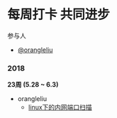 # 每周打卡 共同进步

参与人

* [@orangleliu](https://github.com/orangle) 


### 2018

**23周 (5.28 ~ 6.3)**

- orangleliu  
    + [linux下的内网端口扫描](http://xxxxx)

